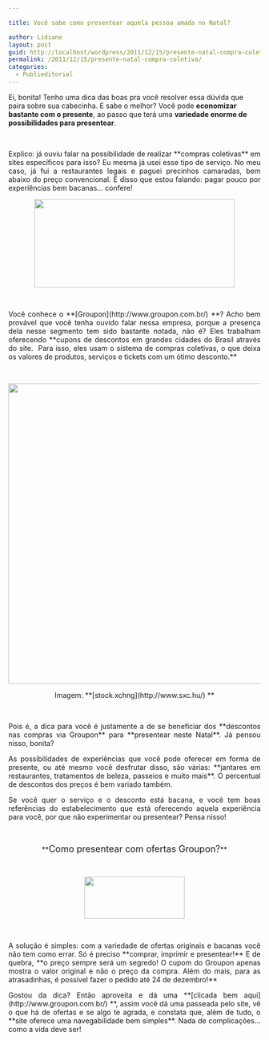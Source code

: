 ```yaml
---

title: Você sabe como presentear aquela pessoa amada no Natal?

author: Lidiane
layout: post
guid: http://localhost/wordpress/2011/12/15/presente-natal-compra-coletiva/
permalink: /2011/12/15/presente-natal-compra-coletiva/
categories:
  - Publieditorial
---
```

Ei, bonita! Tenho uma dica das boas pra você resolver essa dúvida que paira sobre sua cabecinha. E sabe o melhor? Você pode **economizar bastante com o presente**, ao passo que terá uma **variedade enorme de possibilidades para presentear**.

&nbsp;

<p align="justify">
  Explico: já ouviu falar na possibilidade de realizar **compras coletivas** em sites específicos para isso? Eu mesma já usei esse tipo de serviço. No meu caso, já fui a restaurantes legais e paguei precinhos camaradas, bem abaixo do preço convencional. É disso que estou falando: pagar pouco por experiências bem bacanas… confere!
</p>

<!--more-->

<p align="center">
  <a href="http://www.trololodemulher.com.br/blog/wp-content/uploads/2011/12/Groupon.jpg"><img class="alignnone size-full wp-image-8332" title="Groupon" src="http://www.trololodemulher.com.br/blog/wp-content/uploads/2011/12/Groupon.jpg" alt="" width="400" height="176" /></a>
</p>

&nbsp;

<p align="justify">
  Você conhece o **[Groupon](http://www.groupon.com.br/) **? Acho bem provável que você tenha ouvido falar nessa empresa, porque a presença dela nesse segmento tem sido bastante notada, não é? Eles trabalham oferecendo **cupons de descontos em grandes cidades do Brasil através do site.  Para isso, eles usam o sistema de compras coletivas, o que deixa os valores de produtos, serviços e tickets com um ótimo desconto.**
</p>

&nbsp;

<p align="center">
  <a href="http://www.trololodemulher.com.br/blog/wp-content/uploads/2011/12/PRESENTE-DE-NATAL.jpg"><img class="alignnone size-full wp-image-8334" title="PRESENTE DE NATAL" src="http://www.trololodemulher.com.br/blog/wp-content/uploads/2011/12/PRESENTE-DE-NATAL.jpg" alt="" width="600" height="600" /></a>
</p>

<p align="center">
  Imagem: **[stock.xchng](http://www.sxc.hu/) **
</p>

&nbsp;

<p align="justify">
  Pois é, a dica para você é justamente a de se beneficiar dos **descontos nas compras via Groupon** para **presentear neste Natal**. Já pensou nisso, bonita?
</p>

<p align="justify">
  As possibilidades de experiências que você pode oferecer em forma de presente, ou até mesmo você desfrutar disso, são várias: **jantares em restaurantes, tratamentos de beleza, passeios e muito mais**. O percentual de descontos dos preços é bem variado também.
</p>

<p align="justify">
  Se você quer o serviço e o desconto está bacana, e você tem boas referências do estabelecimento que está oferecendo aquela experiência para você, por que não experimentar ou presentear? Pensa nisso!
</p>

&nbsp;

<p align="center">
  **<span style="font-size: large;">Como presentear com ofertas Groupon?</span>**
</p>

&nbsp;

<p align="center">
  <a href="http://www.trololodemulher.com.br/blog/wp-content/uploads/2011/12/Natal-Groupon.png"><img class="alignnone size-full wp-image-8333" title="Natal Groupon" src="http://www.trololodemulher.com.br/blog/wp-content/uploads/2011/12/Natal-Groupon.png" alt="" width="200" height="84" /></a>
</p>

&nbsp;

<p align="justify">
  A solução é simples: com a variedade de ofertas originais e bacanas você não tem como errar. Só é preciso **comprar, imprimir e presentear!** E de quebra, **o preço sempre será um segredo! O cupom do Groupon apenas mostra o valor original e não o preço da compra. Além do mais, para as atrasadinhas, é possível fazer o pedido até 24 de dezembro!**
</p>

<p align="justify">
  Gostou da dica? Então aproveita e dá uma **[clicada bem aqui](http://www.groupon.com.br/) **, assim você dá uma passeada pelo site, vê o que há de ofertas e se algo te agrada, e constata que, além de tudo, o **site oferece uma navegabilidade bem simples**. Nada de complicações… como a vida deve ser!
</p>